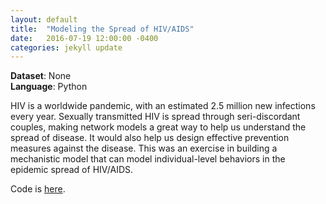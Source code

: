 ```yaml
---
layout: default
title:  "Modeling the Spread of HIV/AIDS"
date:   2016-07-19 12:00:00 -0400
categories: jekyll update
---
```


**Dataset**: None <br/>
**Language**: Python


HIV is a worldwide pandemic, with an estimated 2.5 million new infections every year. Sexually transmitted HIV is spread through seri-discordant couples, making network models a great way to help us understand the spread of disease. It would also help us design effective prevention measures against the disease. This was an exercise in building a mechanistic model that can model individual-level behaviors in the epidemic spread of HIV/AIDS.


Code is [here](https://github.com/katwang/Examples/blob/master/modeling_hivaids.ipynb).